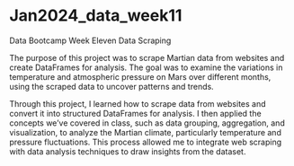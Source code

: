 # Jan2024_data_week11
Data Bootcamp Week Eleven Data Scraping

The purpose of this project was to scrape Martian data from websites and create DataFrames for analysis. The goal was to examine the variations in temperature and atmospheric pressure on Mars over different months, using the scraped data to uncover patterns and trends.

Through this project, I learned how to scrape data from websites and convert it into structured DataFrames for analysis. I then applied the concepts we’ve covered in class, such as data grouping, aggregation, and visualization, to analyze the Martian climate, particularly temperature and pressure fluctuations. This process allowed me to integrate web scraping with data analysis techniques to draw insights from the dataset.
